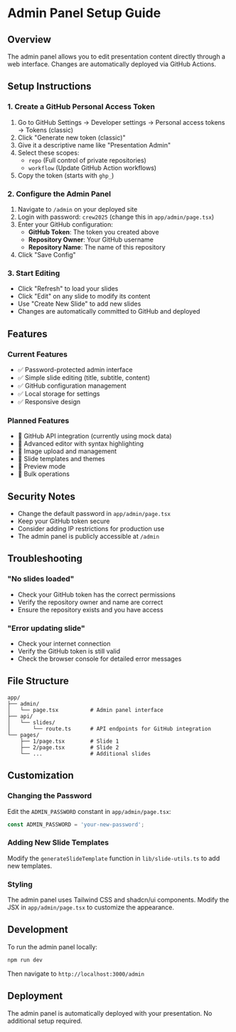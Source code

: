 # Admin Panel Setup Guide

## Overview

The admin panel allows you to edit presentation content directly through a web interface. Changes are automatically deployed via GitHub Actions.

## Setup Instructions

### 1. Create a GitHub Personal Access Token

1. Go to GitHub Settings → Developer settings → Personal access tokens → Tokens (classic)
2. Click "Generate new token (classic)"
3. Give it a descriptive name like "Presentation Admin"
4. Select these scopes:
   - `repo` (Full control of private repositories)
   - `workflow` (Update GitHub Action workflows)
5. Copy the token (starts with `ghp_`)

### 2. Configure the Admin Panel

1. Navigate to `/admin` on your deployed site
2. Login with password: `crew2025` (change this in `app/admin/page.tsx`)
3. Enter your GitHub configuration:
   - **GitHub Token**: The token you created above
   - **Repository Owner**: Your GitHub username
   - **Repository Name**: The name of this repository
4. Click "Save Config"

### 3. Start Editing

- Click "Refresh" to load your slides
- Click "Edit" on any slide to modify its content
- Use "Create New Slide" to add new slides
- Changes are automatically committed to GitHub and deployed

## Features

### Current Features
- ✅ Password-protected admin interface
- ✅ Simple slide editing (title, subtitle, content)
- ✅ GitHub configuration management
- ✅ Local storage for settings
- ✅ Responsive design

### Planned Features
- 🔄 GitHub API integration (currently using mock data)
- 🔄 Advanced editor with syntax highlighting
- 🔄 Image upload and management
- 🔄 Slide templates and themes
- 🔄 Preview mode
- 🔄 Bulk operations

## Security Notes

- Change the default password in `app/admin/page.tsx`
- Keep your GitHub token secure
- Consider adding IP restrictions for production use
- The admin panel is publicly accessible at `/admin`

## Troubleshooting

### "No slides loaded"
- Check your GitHub token has the correct permissions
- Verify the repository owner and name are correct
- Ensure the repository exists and you have access

### "Error updating slide"
- Check your internet connection
- Verify the GitHub token is still valid
- Check the browser console for detailed error messages

## File Structure

```
app/
├── admin/
│   └── page.tsx          # Admin panel interface
├── api/
│   └── slides/
│       └── route.ts      # API endpoints for GitHub integration
└── pages/
    ├── 1/page.tsx        # Slide 1
    ├── 2/page.tsx        # Slide 2
    └── ...               # Additional slides
```

## Customization

### Changing the Password
Edit the `ADMIN_PASSWORD` constant in `app/admin/page.tsx`:

```typescript
const ADMIN_PASSWORD = 'your-new-password';
```

### Adding New Slide Templates
Modify the `generateSlideTemplate` function in `lib/slide-utils.ts` to add new templates.

### Styling
The admin panel uses Tailwind CSS and shadcn/ui components. Modify the JSX in `app/admin/page.tsx` to customize the appearance.

## Development

To run the admin panel locally:

```bash
npm run dev
```

Then navigate to `http://localhost:3000/admin`

## Deployment

The admin panel is automatically deployed with your presentation. No additional setup required.